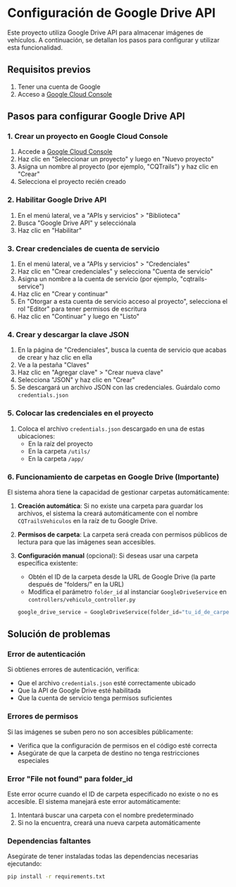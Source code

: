 # Configuración de Google Drive API

Este proyecto utiliza Google Drive API para almacenar imágenes de vehículos. A continuación, se detallan los pasos para configurar y utilizar esta funcionalidad.

## Requisitos previos

1. Tener una cuenta de Google
2. Acceso a [Google Cloud Console](https://console.cloud.google.com/)

## Pasos para configurar Google Drive API

### 1. Crear un proyecto en Google Cloud Console

1. Accede a [Google Cloud Console](https://console.cloud.google.com/)
2. Haz clic en "Seleccionar un proyecto" y luego en "Nuevo proyecto"
3. Asigna un nombre al proyecto (por ejemplo, "CQTrails") y haz clic en "Crear"
4. Selecciona el proyecto recién creado

### 2. Habilitar Google Drive API

1. En el menú lateral, ve a "APIs y servicios" > "Biblioteca"
2. Busca "Google Drive API" y selecciónala
3. Haz clic en "Habilitar"

### 3. Crear credenciales de cuenta de servicio

1. En el menú lateral, ve a "APIs y servicios" > "Credenciales"
2. Haz clic en "Crear credenciales" y selecciona "Cuenta de servicio"
3. Asigna un nombre a la cuenta de servicio (por ejemplo, "cqtrails-service")
4. Haz clic en "Crear y continuar"
5. En "Otorgar a esta cuenta de servicio acceso al proyecto", selecciona el rol "Editor" para tener permisos de escritura
6. Haz clic en "Continuar" y luego en "Listo"

### 4. Crear y descargar la clave JSON

1. En la página de "Credenciales", busca la cuenta de servicio que acabas de crear y haz clic en ella
2. Ve a la pestaña "Claves"
3. Haz clic en "Agregar clave" > "Crear nueva clave"
4. Selecciona "JSON" y haz clic en "Crear"
5. Se descargará un archivo JSON con las credenciales. Guárdalo como `credentials.json`

### 5. Colocar las credenciales en el proyecto

1. Coloca el archivo `credentials.json` descargado en una de estas ubicaciones:
   - En la raíz del proyecto
   - En la carpeta `/utils/`
   - En la carpeta `/app/`

### 6. Funcionamiento de carpetas en Google Drive (Importante)

El sistema ahora tiene la capacidad de gestionar carpetas automáticamente:

1. **Creación automática**: Si no existe una carpeta para guardar los archivos, el sistema la creará automáticamente con el nombre `CQTrailsVehiculos` en la raíz de tu Google Drive.

2. **Permisos de carpeta**: La carpeta será creada con permisos públicos de lectura para que las imágenes sean accesibles.

3. **Configuración manual** (opcional): Si deseas usar una carpeta específica existente:
   - Obtén el ID de la carpeta desde la URL de Google Drive (la parte después de "folders/" en la URL)
   - Modifica el parámetro `folder_id` al instanciar `GoogleDriveService` en `controllers/vehiculo_controller.py`

   ```python
   google_drive_service = GoogleDriveService(folder_id="tu_id_de_carpeta_aqui")
   ```

## Solución de problemas

### Error de autenticación

Si obtienes errores de autenticación, verifica:
- Que el archivo `credentials.json` esté correctamente ubicado
- Que la API de Google Drive esté habilitada
- Que la cuenta de servicio tenga permisos suficientes

### Errores de permisos

Si las imágenes se suben pero no son accesibles públicamente:
- Verifica que la configuración de permisos en el código esté correcta
- Asegúrate de que la carpeta de destino no tenga restricciones especiales

### Error "File not found" para folder_id

Este error ocurre cuando el ID de carpeta especificado no existe o no es accesible. El sistema manejará este error automáticamente:
1. Intentará buscar una carpeta con el nombre predeterminado
2. Si no la encuentra, creará una nueva carpeta automáticamente

### Dependencias faltantes

Asegúrate de tener instaladas todas las dependencias necesarias ejecutando:

```bash
pip install -r requirements.txt
``` 